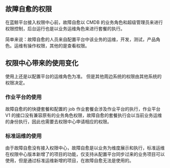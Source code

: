 ## 故障自愈的权限

在蓝鲸平台接入权限中心前，故障自愈以 CMDB 的业务角色和超级管理员来进行权限控制，后台运行也是以业务运维角色来进行套餐的执行。

简单来说：故障自愈的人员来自配置平台中该业务的运维，开发，测试，产品角色。运维有操作权限，其他的是查看权限。

## 权限中心带来的使用变化

使用上还是以配置平台的运维角色为准。 但是其他周边系统的权限由其他系统的权限决定。

### 作业平台的使用

故障自愈的的快捷套餐和配置的 job 作业套餐会涉及作业平台的执行，作业平台 V1 的接口没有兼容原有的业务角色权限，故障自愈的套餐执行会以当前业务运维的身份执行，因此也需要去权限中心申请相应的权限。

### 标准运维的使用

由于故障自愈没有接入权限中心，故障自愈是以业务为维度展示和执行，标准运维在权限中心版本新增了的项目的功能，仅支持从配置平台同步过来的业务项目可以使用，但是通过标准运维新增的项目，在故障自愈无法是使用的。





